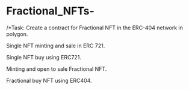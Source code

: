# Fractional_NFTs-
/*Task:
Create a contract for Fractional NFT in the ERC-404 network in polygon.

Single NFT minting and sale in ERC 721.

Single NFT buy using ERC721.

Minting and open to sale Fractional NFT.

Fractional buy NFT using ERC404.
